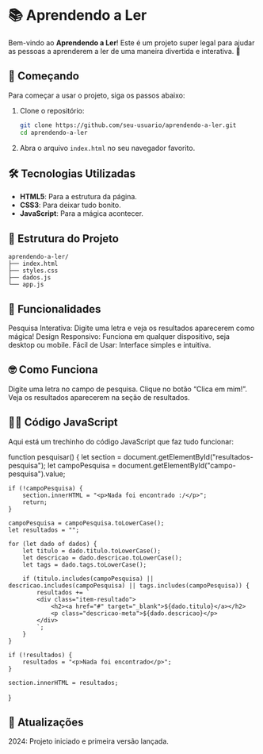 # 📚 Aprendendo a Ler

Bem-vindo ao **Aprendendo a Ler**! Este é um projeto super legal para ajudar as pessoas a aprenderem a ler de uma maneira divertida e interativa. 🎉

## 🚀 Começando

Para começar a usar o projeto, siga os passos abaixo:

1. Clone o repositório:
    ```bash
    git clone https://github.com/seu-usuario/aprendendo-a-ler.git
    cd aprendendo-a-ler
    ```

2. Abra o arquivo `index.html` no seu navegador favorito.

## 🛠️ Tecnologias Utilizadas

- **HTML5**: Para a estrutura da página.
- **CSS3**: Para deixar tudo bonito.
- **JavaScript**: Para a mágica acontecer.

## 📂 Estrutura do Projeto

```plaintext
aprendendo-a-ler/
├── index.html
├── styles.css
├── dados.js
└── app.js
```

## 📜 Funcionalidades

Pesquisa Interativa: Digite uma letra e veja os resultados aparecerem como mágica!
Design Responsivo: Funciona em qualquer dispositivo, seja desktop ou mobile.
Fácil de Usar: Interface simples e intuitiva.

## 🤓 Como Funciona

Digite uma letra no campo de pesquisa.
Clique no botão “Clica em mim!”.
Veja os resultados aparecerem na seção de resultados.
 
## 🧙‍♂️ Código JavaScript

Aqui está um trechinho do código JavaScript que faz tudo funcionar:

function pesquisar() {
    let section = document.getElementById("resultados-pesquisa");
    let campoPesquisa = document.getElementById("campo-pesquisa").value;

    if (!campoPesquisa) {
        section.innerHTML = "<p>Nada foi encontrado :/</p>";
        return;
    }

    campoPesquisa = campoPesquisa.toLowerCase();
    let resultados = "";

    for (let dado of dados) {
        let titulo = dado.titulo.toLowerCase();
        let descricao = dado.descricao.toLowerCase();
        let tags = dado.tags.toLowerCase();

        if (titulo.includes(campoPesquisa) || descricao.includes(campoPesquisa) || tags.includes(campoPesquisa)) {
            resultados += `
            <div class="item-resultado">
                <h2><a href="#" target="_blank">${dado.titulo}</a></h2>
                <p class="descricao-meta">${dado.descricao}</p>
            </div>
            `;
        }
    }

    if (!resultados) {
        resultados = "<p>Nada foi encontrado</p>";
    }

    section.innerHTML = resultados;
}

## 📅 Atualizações

2024: Projeto iniciado e primeira versão lançada.
